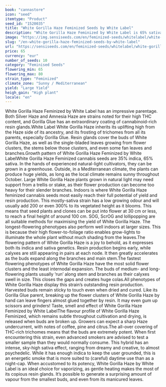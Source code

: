 ```yaml
---
book: "cannastore"
icon: "seed"
itemtype: "Product"
seed_id: "1520035"
title: "White Gorilla Haze Feminized Seeds by White Label"
description: "White Gorilla Haze Feminized by White Label is 65% sativa, 35% indica. It has a soaring, cerebral high, a subtle aroma, and produces a lot of resin."
image: "https://img.sensiseeds.com/en/feminized-seeds/whitelabel/white-gorilla-haze-image.png"
slug: "/en-white-gorilla-haze-feminized-seeds-by-white-label"
url: "https://sensiseeds.com/en/feminized-seeds/whitelabel/white-gorilla-haze?a_aid=cannastore"
price: 65
currency: "eur"
number_of_seeds: 10
category: "Feminised Seeds"
flowering_min: 65
flowering_max: 80
strain_type: "Feminized"
climate_zone: "Sunny / Mediterranean"
yield: "Large Yield"
heigh_gain: "High plant"
locale: "en"
---
```

White Gorilla Haze Feminized by White Label has an impressive parentage. Both Silver Haze and Amnesia Haze are strains noted for their high THC content, and Gorilla Glue has an extraordinary coating of cannabinoid-rich resin glands.White Label White Gorilla Haze inherits its uplifting high from the Haze side of its ancestry, and its frosting of trichomes from all its parents, especially Gorilla Glue. Resin glands cover the buds of White Gorilla Haze, as well as the single-bladed leaves growing from flower clusters, the stems below those clusters, and even some fan leaves and branches.Growth pattern of White Gorilla Haze Feminized by White LabelWhite Gorilla Haze Feminized cannabis seeds are 35% indica, 65% sativa. In the hands of experienced natural-light cultivators, they can be grown in a greenhouse. Outside, in a Mediterranean climate, the plants can produce huge yields, as long as the local climate remains sunny throughout October. Large White Gorilla Haze plants grown in natural light may need support from a trellis or stake, as their flower production can become too heavy for their slender branches. Indoors is where White Gorilla Haze feminized cannabis seeds most easily reach their full potential of yield and resin production. This mostly-sativa strain has a low growing odour and will usually add 200 or even 300% to its vegetated height as it blooms. This means that seed plants and clones can be put into flower at 30 cm or less, to reach a final height of around 100 cm. SOG, ScrOG and lollipopping are all suitable methods for maximising the yield of White Gorilla Haze. The longest-flowering phenotypes also perform well indoors at larger sizes. This is because their high flower-to-foliage ratio enables grow-lights to illuminate the whole plant without much shading from the leaves.The flowering pattern of White Gorilla Haze is a joy to behold, as it expresses both its indica and sativa genetics. Resin production begins early, while calyxes are still appearing in pairs at each node. It then greatly accelerates as the buds expand along the branches and main stem.The fastest flowering phenotypes of White Gorilla Haze have the most solid flower clusters and the least internodal expansion. The buds of medium- and long-flowering plants usually ‘run’ along stem and branches as their calyxes swell in size. This closes the gaps and creates huge colas.All phenotypes of White Gorilla Haze display this strain’s outstanding resin production. Harvested buds remain sticky to touch even when dried and cured. Like its Gorilla Glue parent, breaking up the flower clusters of White Gorilla Haze by hand can leave fingers almost glued together by resin. It may even gum up scissors and grinders! Taste, smell and effect of White Gorilla Haze Feminized by White LabelThe flavour profile of White Gorilla Haze Feminized, which remains subtle throughout cultivation and drying, is released when buds are broken up. Growers can expect a sharp Haze undercurrent, with notes of coffee, pine and citrus.The all-over covering of THC-rich trichomes means that the buds are extremely potent. When first encountering this strain, even advanced smokers are advised to test a smaller sample than they would normally consume. This hybrid has an intense, sky-high sativa effect, ranging from dreamy and creative, to almost psychedelic. While it has enough indica to keep the user grounded, this is an energetic smoke that is more suited to (careful) daytime use than as a night-cap. When accustomed to its potency, White Gorilla Haze by White Label is an ideal choice for vaporizing, as gentle heating makes the most of its copious resin glands. It’s possible to generate a surprising amount of vapour from the smallest buds, and even from its manicured leaves.

